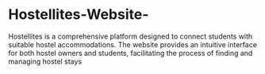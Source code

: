 # Hostellites-Website-
Hostellites is a comprehensive platform designed to connect students with suitable hostel accommodations. The website provides an intuitive interface for both hostel owners and students, facilitating the process of finding and managing hostel stays
